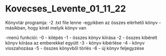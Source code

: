 # Kovecses_Levente_01_11_22
Könyvtár programja:
-2 .txt file lenne 
    -egyikben az összes elérhető könyv
    -másikban, hogy kinél melyik könyv van

-menü funkciói:
    -0 - kilépés
    -1 - összes könyv kiírása
    -2 - összes kibérelt könyv kiírása az emberekkel együtt
    -3 - könyv kibérlése
    -4 - könyv visszahozása
    -5 - összes könyvből törlés
    -6 - új könyv feljegyzése

